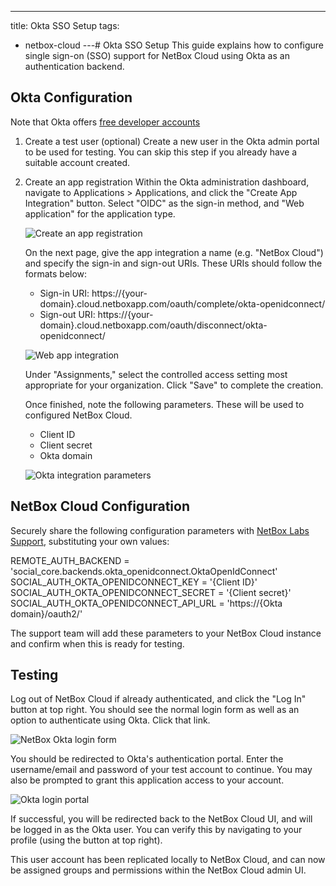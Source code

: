 ---
title: Okta SSO Setup
tags:
  - netbox-cloud
---# Okta SSO Setup
This guide explains how to configure single sign-on (SSO) support for NetBox Cloud using Okta as an authentication backend.

## Okta Configuration
Note that Okta offers [free developer accounts](https://developer.okta.com/)

1. Create a test user (optional)
Create a new user in the Okta admin portal to be used for testing. You can skip this step if you already have a suitable account created.

2. Create an app registration
Within the Okta administration dashboard, navigate to Applications > Applications, and click the "Create App Integration" button. Select "OIDC" as the sign-in method, and "Web application" for the application type.

    ![Create an app registration](../images/OKTA%20SSO/okta_create_app_registration.png)

    On the next page, give the app integration a name (e.g. "NetBox Cloud") and specify the sign-in and sign-out URIs. These URIs should follow the formats below:

    - Sign-in URI:   https://{your-domain}.cloud.netboxapp.com/oauth/complete/okta-openidconnect/
    - Sign-out URI:  https://{your-domain}.cloud.netboxapp.com/oauth/disconnect/okta-openidconnect/
    
    ![Web app integration](../images/OKTA%20SSO/okta_web_app_integration.png   )

    Under "Assignments," select the controlled access setting most appropriate for your organization. Click "Save" to complete the creation.

    Once finished, note the following parameters. These will be used to configured NetBox Cloud.

    - Client ID
    - Client secret
    - Okta domain

    ![Okta integration parameters](../images/OKTA%20SSO/okta_integration_parameters.png)

## NetBox Cloud Configuration

Securely share the following configuration parameters with [NetBox Labs Support](mailto:support@netboxlabs.com), substituting your own values:

REMOTE_AUTH_BACKEND = 'social_core.backends.okta_openidconnect.OktaOpenIdConnect'
SOCIAL_AUTH_OKTA_OPENIDCONNECT_KEY = '{Client ID}'
SOCIAL_AUTH_OKTA_OPENIDCONNECT_SECRET = '{Client secret}'
SOCIAL_AUTH_OKTA_OPENIDCONNECT_API_URL = 'https://{Okta domain}/oauth2/'

The support team will add these parameters to your NetBox Cloud instance and confirm when this is ready for testing.

## Testing
Log out of NetBox Cloud if already authenticated, and click the "Log In" button at top right. You should see the normal login form as well as an option to authenticate using Okta. Click that link.

![NetBox Okta login form](../images/OKTA%20SSO/netbox_okta_login.png)

You should be redirected to Okta's authentication portal. Enter the username/email and password of your test account to continue. You may also be prompted to grant this application access to your account.

![Okta login portal](../images/OKTA%20SSO/okta_login_portal.png)

If successful, you will be redirected back to the NetBox Cloud UI, and will be logged in as the Okta user. You can verify this by navigating to your profile (using the button at top right).

This user account has been replicated locally to NetBox Cloud, and can now be assigned groups and permissions within the NetBox Cloud admin UI.
